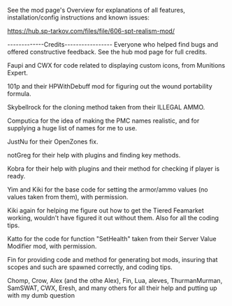 See the mod page's Overview for explanations of all features, installation/config instructions and known issues:

https://hub.sp-tarkov.com/files/file/606-spt-realism-mod/

-------------Credits----------------- Everyone who helped find bugs and offered constructive feedback. See the hub mod page for full credits.

Fau​pi​​ and CWX​ for code related to displaying custom icons, from Munitions Expert​.

101p and their HPWithDebuff mod for figuring out the wound portability formula.

Skybellrock for the cloning method taken from their ILLEGAL AMMO.

Computica for the idea of making the PMC names realistic, and for supplying a huge list of names for me to use.

JustNu for their OpenZones fix.

notGreg for their help with plugins and finding key methods.

Kobra for their help with plugins and their method for checking if player is ready.

Yim and Kiki for the base code for setting the armor/ammo values (no values taken from them), with permission.

Kiki again for helping me figure out how to get the Tiered Feamarket working, wouldn't have figured it out without them. Also for all the coding tips.

Katto for the code for function "SetHealth" taken from their Server Value Modifier mod, with permission.

Fin for providing code and method for generating bot mods, insuring that scopes and such are spawned correctly, and coding tips.

Chomp, Crow, Alex (and the othe Alex), Fin, Lua, aleves, ThurmanMurman, SamSWAT, CWX, Eresh, and many others for all their help and putting up with my dumb question
